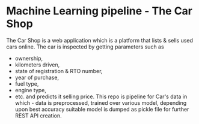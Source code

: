# Machine Learning pipeline - The Car Shop

The Car Shop is a web application which is a platform that lists & sells used cars online.
The car is inspected by getting parameters such as
  - ownership, 
  - kilometers driven, 
  - state of registration & RTO number, 
  - year of purchase,
  - fuel type,
  - engine type,
  - etc.
and predicts it selling price.
This repo is pipeline for Car's data in which - data is preprocessed, trained over various model, depending upon best accuracy suitable model is dumped as pickle file for further REST API creation.


